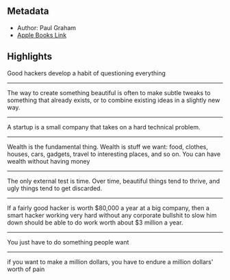 ## Metadata
- Author: Paul Graham
- [Apple Books Link](ibooks://assetid/6F4A088842E3361B19484648FCAC2138)

## Highlights
Good hackers develop a habit of questioning everything

---
The way to create something beautiful is often to make subtle tweaks to something that already exists, or to combine existing ideas in a slightly new way. 

---
A startup is a small company that takes on a hard technical problem.

---
Wealth is the fundamental thing. Wealth is stuff we want: food, clothes, houses, cars, gadgets, travel to interesting places, and so on. You can have wealth without having money

---
The only external test is time. Over time, beautiful things tend to thrive, and ugly things tend to get discarded.

---
If a fairly good hacker is worth $80,000 a year at a big company, then a smart hacker working very hard without any corporate bullshit to slow him down should be able to do work worth about $3 million a year.

---
You just have to do something people want

---
if you want to make a million dollars, you have to endure a million dollars' worth of pain